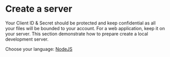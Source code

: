 # Create a server

Your Client ID & Secret should be protected and keep confidential as all your files will be bounded to your account. For a web application, keep it on your server. This section demonstrate how to prepare create a local development server.

Choose your language: [NodeJS](environment/setup/nodejs_3legged)

